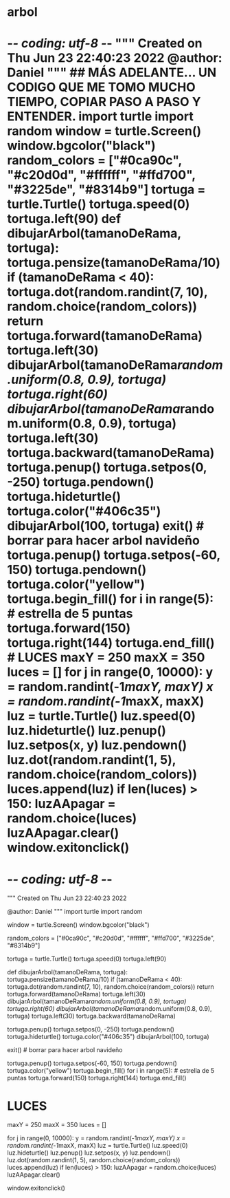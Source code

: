 # arbol
# -*- coding: utf-8 -*- """ Created on Thu Jun 23 22:40:23 2022  @author: Daniel """ ##  MÁS ADELANTE... UN CODIGO QUE ME TOMO MUCHO TIEMPO, COPIAR PASO A PASO Y ENTENDER. import turtle import random  window = turtle.Screen() window.bgcolor("black")  random_colors = ["#0ca90c", "#c20d0d", "#ffffff", "#ffd700", "#3225de", "#8314b9"]  tortuga = turtle.Turtle() tortuga.speed(0) tortuga.left(90)  def dibujarArbol(tamanoDeRama, tortuga):     tortuga.pensize(tamanoDeRama/10)     if (tamanoDeRama &lt; 40):         tortuga.dot(random.randint(7, 10), random.choice(random_colors))         return     tortuga.forward(tamanoDeRama)     tortuga.left(30)     dibujarArbol(tamanoDeRama*random.uniform(0.8, 0.9), tortuga)     tortuga.right(60)     dibujarArbol(tamanoDeRama*random.uniform(0.8, 0.9), tortuga)     tortuga.left(30)     tortuga.backward(tamanoDeRama)  tortuga.penup() tortuga.setpos(0, -250) tortuga.pendown() tortuga.hideturtle() tortuga.color("#406c35") dibujarArbol(100, tortuga)   exit() # borrar para hacer arbol navideño   tortuga.penup() tortuga.setpos(-60, 150) tortuga.pendown() tortuga.color("yellow") tortuga.begin_fill() for i in range(5): # estrella de 5 puntas     tortuga.forward(150)     tortuga.right(144) tortuga.end_fill()  # LUCES maxY = 250 maxX = 350 luces = []  for j in range(0, 10000):     y = random.randint(-1*maxY, maxY)     x = random.randint(-1*maxX, maxX)     luz = turtle.Turtle()     luz.speed(0)     luz.hideturtle()     luz.penup()     luz.setpos(x, y)     luz.pendown()     luz.dot(random.randint(1, 5), random.choice(random_colors))     luces.append(luz)     if len(luces) > 150:         luzAApagar = random.choice(luces)         luzAApagar.clear()       window.exitonclick()
# -*- coding: utf-8 -*-
"""
Created on Thu Jun 23 22:40:23 2022

@author: Daniel
"""
import turtle
import random

window = turtle.Screen()
window.bgcolor("black")

random_colors = ["#0ca90c", "#c20d0d", "#ffffff", "#ffd700", "#3225de", "#8314b9"]

tortuga = turtle.Turtle()
tortuga.speed(0)
tortuga.left(90)

def dibujarArbol(tamanoDeRama, tortuga):
    tortuga.pensize(tamanoDeRama/10)
    if (tamanoDeRama < 40):
        tortuga.dot(random.randint(7, 10), random.choice(random_colors))
        return
    tortuga.forward(tamanoDeRama)
    tortuga.left(30)
    dibujarArbol(tamanoDeRama*random.uniform(0.8, 0.9), tortuga)
    tortuga.right(60)
    dibujarArbol(tamanoDeRama*random.uniform(0.8, 0.9), tortuga)
    tortuga.left(30)
    tortuga.backward(tamanoDeRama)

tortuga.penup()
tortuga.setpos(0, -250)
tortuga.pendown()
tortuga.hideturtle()
tortuga.color("#406c35")
dibujarArbol(100, tortuga)


exit() # borrar para hacer arbol navideño


tortuga.penup()
tortuga.setpos(-60, 150)
tortuga.pendown()
tortuga.color("yellow")
tortuga.begin_fill()
for i in range(5): # estrella de 5 puntas
    tortuga.forward(150)
    tortuga.right(144)
tortuga.end_fill()

# LUCES
maxY = 250
maxX = 350
luces = []

for j in range(0, 10000):
    y = random.randint(-1*maxY, maxY)
    x = random.randint(-1*maxX, maxX)
    luz = turtle.Turtle()
    luz.speed(0)
    luz.hideturtle()
    luz.penup()
    luz.setpos(x, y)
    luz.pendown()
    luz.dot(random.randint(1, 5), random.choice(random_colors))
    luces.append(luz)
    if len(luces) > 150:
        luzAApagar = random.choice(luces)
        luzAApagar.clear()






window.exitonclick()
